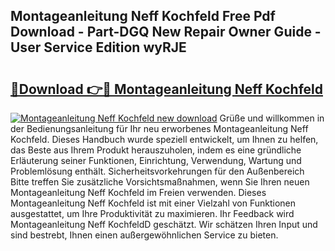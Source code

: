 ## Montageanleitung Neff Kochfeld Free Pdf Download - Part-DGQ New Repair Owner Guide - User Service Edition wyRJE

# <h2><a href="http://df82e4.blite.top/?on=Montageanleitung+Neff+Kochfeld">🔗Download 👉🔴 Montageanleitung Neff Kochfeld</a></h2>

[![Montageanleitung Neff Kochfeld new download](https://i.imgur.com/lujVjoI.png)](http://df82e4.blite.top/?on=Montageanleitung+Neff+Kochfeld)
Grüße und willkommen in der Bedienungsanleitung für Ihr neu erworbenes Montageanleitung Neff Kochfeld. Dieses Handbuch wurde speziell entwickelt, um Ihnen zu helfen, das Beste aus Ihrem Produkt herauszuholen, indem es eine gründliche Erläuterung seiner Funktionen, Einrichtung, Verwendung, Wartung und Problemlösung enthält. Sicherheitsvorkehrungen für den Außenbereich Bitte treffen Sie zusätzliche Vorsichtsmaßnahmen, wenn Sie Ihren neuen Montageanleitung Neff Kochfeld im Freien verwenden. Dieses Montageanleitung Neff Kochfeld ist mit einer Vielzahl von Funktionen ausgestattet, um Ihre Produktivität zu maximieren. Ihr Feedback wird Montageanleitung Neff KochfeldD geschätzt. Wir schätzen Ihren Input und sind bestrebt, Ihnen einen außergewöhnlichen Service zu bieten.
